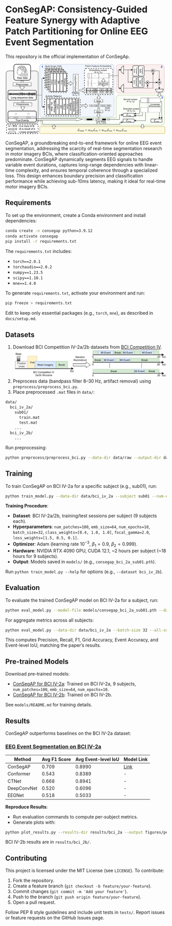 # ConSegAP: Consistency-Guided Feature Synergy with Adaptive Patch Partitioning for Online EEG Event Segmentation

This repository is the official implementation of ConSegAp.

![ConSegAP Architecture](figures/architect.png)

ConSegAP, a groundbreaking end-to-end framework for online EEG event segmentation, addressing the scarcity of real-time segmentation research in motor imagery BCIs, where classification-oriented approaches predominate. ConSegAP dynamically segments EEG signals to handle variable event durations, captures long-range dependencies with linear-time complexity, and ensures temporal coherence through a specialized loss. This design enhances boundary precision and classification performance while achieving sub-10ms latency, making it ideal for real-time motor imagery BCIs.

## Requirements

To set up the environment, create a Conda environment and install dependencies:

```bash
conda create -n consegap python=3.9.12
conda activate consegap
pip install -r requirements.txt
```

The `requirements.txt` includes:
- `torch==2.0.1`
- `torchaudio==2.0.2`
- `numpy==1.23.5`
- `scipy==1.10.1`
- `mne==1.4.0`

To generate `requirements.txt`, activate your environment and run:
```bash
pip freeze > requirements.txt
```
Edit to keep only essential packages (e.g., `torch`, `mne`), as described in `docs/setup.md`.

## Datasets
1. Download BCI Competition IV-2a/2b datasets from [BCI Competition IV](https://www.bbci.de/competition/iv/#dataset2a).
![ConSegAP Architecture](figures/data_structure.png)
3. Preprocess data (bandpass filter 8–30 Hz, artifact removal) using `preprocess/preprocess_bci.py`.
4. Place preprocessed `.mat` files in `data/`:
```
data/
  bci_iv_2a/
    sub01/
      train.mat
      test.mat
    ...
  bci_iv_2b/
    ...
```

Run preprocessing:
```bash
python preprocess/preprocess_bci.py --data-dir data/raw --output-dir data/bci_iv_2a
```

## Training

To train ConSegAP on BCI IV-2a for a specific subject (e.g., sub01), run:

```bash
python train_model.py --data-dir data/bci_iv_2a --subject sub01 --num-epochs 10 --batch-size 32 --num-patches 100 --emb-size 64 --class-weights 0.4,1.0,1.0 --focal-gamma 2.0 --loss-weights 1.5,0.5,0.1
```

**Training Procedure**:
- **Dataset**: BCI IV-2a/2b, training/test sessions per subject (9 subjects each).
- **Hyperparameters**: `num_patches=100`, `emb_size=64`, `num_epochs=10`, `batch_size=32`, `class_weights=[0.4, 1.0, 1.0]`, `focal_gamma=2.0`, `loss_weights=[1.5, 0.5, 0.1]`.
- **Optimizer**: Adam (learning rate $10^{-3}$, $\beta_1=0.9$, $\beta_2=0.999$).
- **Hardware**: NVIDIA RTX 4090 GPU, CUDA 12.1, ~2 hours per subject (~18 hours for 9 subjects).
- **Output**: Models saved in `models/` (e.g., `consegap_bci_2a_sub01.pth`).

Run `python train_model.py --help` for options (e.g., `--dataset bci_iv_2b`).

## Evaluation

To evaluate the trained ConSegAP model on BCI IV-2a for a subject, run:

```bash
python eval_model.py --model-file models/consegap_bci_2a_sub01.pth --data-dir data/bci_iv_2a --subject sub01 --batch-size 32
```

For aggregate metrics across all subjects:

```bash
python eval_model.py --data-dir data/bci_iv_2a --batch-size 32 --all-subjects
```

This computes Precision, Recall, F1, Grid Accuracy, Event Accuracy, and Event-level IoU, matching the paper’s results.

## Pre-trained Models

Download pre-trained models:
- [ConSegAP for BCI IV-2a](https://drive.google.com/file/d/anonymous_consegap_bci_2a.pth): Trained on BCI IV-2a, 9 subjects, `num_patches=100`, `emb_size=64`, `num_epochs=10`.
- [ConSegAP for BCI IV-2b](https://drive.google.com/file/d/anonymous_consegap_bci_2b.pth): Trained on BCI IV-2b.

See `models/README.md` for training details.

## Results

ConSegAP outperforms baselines on the BCI IV-2a dataset:

### [EEG Event Segmentation on BCI IV-2a](https://paperswithcode.com/dataset/bci-competition-iv-2a)

| Method        | Avg F1 Score | Avg Event-level IoU | Model Link |
|---------------|--------------|---------------------|------------|
| ConSegAP      | 0.709        | 0.8990              | [Link](https://drive.google.com/file/d/anonymous_consegap_bci_2a.pth) |
| Conformer     | 0.543        | 0.8389              | -          |
| CTNet         | 0.668        | 0.8941              | -          |
| DeepConvNet   | 0.520        | 0.6096              | -          |
| EEGNet        | 0.518        | 0.5033              | -          |

**Reproduce Results**:
- Run evaluation commands to compute per-subject metrics.
- Generate plots with:
```bash
python plot_results.py --results-dir results/bci_2a --output figures/per_subject_performance.png
```
BCI IV-2b results are in `results/bci_2b/`.

## Contributing

This project is licensed under the MIT License (see `LICENSE`). To contribute:
1. Fork the repository.
2. Create a feature branch (`git checkout -b feature/your-feature`).
3. Commit changes (`git commit -m 'Add your feature'`).
4. Push to the branch (`git push origin feature/your-feature`).
5. Open a pull request.

Follow PEP 8 style guidelines and include unit tests in `tests/`. Report issues or feature requests on the GitHub Issues page.
